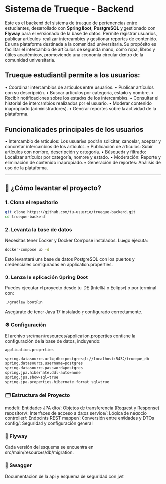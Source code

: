 # Sistema de Trueque - Backend

Este es el backend del sistema de trueque de pertenencias entre estudiantes, desarrollado con **Spring Boot**, **PostgreSQL** y gestionado con **Flyway** para el versionado de la base de datos. Permite registrar usuarios, publicar artículos, realizar intercambios y gestionar reportes de contenido.
Es una plataforma destinada a la comunidad universitaria. Su propósito es facilitar el intercambio de artículos de segunda mano, como ropa, libros y útiles académicos, promoviendo una economía circular dentro de la comunidad universitaria.

## Trueque estudiantil permite a los usuarios:
• Coordinar intercambios de articulos entre usuarios.
• Publicar artículos con su descripción.
• Buscar artículos por categoría, estado y nombre.
• Recibir notificaciones sobre los estados de los intercambios.
• Consultar el historial de intercambios realizados por el usuario.
• Moderar contenido inapropiado (administradores).
• Generar reportes sobre la actividad de la plataforma.

## Funcionalidades principales de los usuarios
• Intercambio de artículos: Los usuarios podrán solicitar, cancelar, aceptar y concretar intercambios de los artículos.
• Publicación de artículos: Subir artículos con nombre, descripción y categoría.
• Búsqueda y filtrado: Localizar artículos por categoría, nombre y estado.
• Moderación: Reporte y eliminación de contenido inapropiado.
• Generación de reportes: Análisis de uso de la plataforma.

---

## 🚀 ¿Cómo levantar el proyecto?

### 1. Clona el repositorio

```bash
git clone https://github.com/tu-usuario/trueque-backend.git
cd trueque-backend
```
### 2. Levanta la base de datos
Necesitas tener Docker y Docker Compose instalados. Luego ejecuta:

```bash
docker-compose up -d
```
Esto levantará una base de datos PostgreSQL con los puertos y credenciales configuradas en application.properties.

### 3. Lanza la aplicación Spring Boot
Puedes ejecutar el proyecto desde tu IDE (IntelliJ o Eclipse) o por terminal con:

```bash
./gradlew bootRun
```
Asegúrate de tener Java 17 instalado y configurado correctamente.

### ⚙️ Configuración
El archivo src/main/resources/application.properties contiene la configuración de la base de datos, incluyendo:

``` bash
application.properties

spring.datasource.url=jdbc:postgresql://localhost:5432/trueque_db
spring.datasource.username=postgres
spring.datasource.password=postgres
spring.jpa.hibernate.ddl-auto=none
spring.jpa.show-sql=true
spring.jpa.properties.hibernate.format_sql=true
```

### 🗂️ Estructura del Proyecto
model/: Entidades JPA
dto/: Objetos de transferencia (Request y Response)
repository/: Interfaces de acceso a datos
service/: Lógica de negocio
controller/: Endpoints REST
mapper/: Conversión entre entidades y DTOs
config/: Seguridad y configuración general

### 🐘 Flyway
Cada versión del esquema se encuentra en src/main/resources/db/migration.

### 🐘 Swagger
Documentacion de la api y esquema de seguridad con jwt
